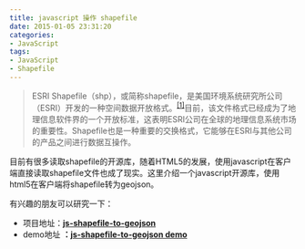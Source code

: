 ```yaml
---
title: javascript 操作 shapefile
date: 2015-01-05 23:31:20
categories:
- JavaScript
tags:
- JavaScript
- Shapefile
---
```


> ESRI Shapefile（shp），或简称shapefile，是美国环境系统研究所公司（ESRI）开发的一种空间数据开放格式。<sup id="cite_ref-esri98_1-0">[[1]](http://zh.wikipedia.org/wiki/Shapefile#cite_note-esri98-1)</sup>目前，该文件格式已经成为了地理信息软件界的一个开放标准，这表明ESRI公司在全球的地理信息系统市场的重要性。Shapefile也是一种重要的交换格式，它能够在ESRI与其他公司的产品之间进行数据互操作。

目前有很多读取shapefile的开源库，随着HTML5的发展，使用javascript在客户端直接读取shapefile文件也成了现实。这里介绍一个javascript开源库，使用html5在客户端将shapefile转为geojson。

有兴趣的朋友可以研究一下：

- 项目地址：**[js-shapefile-to-geojson](https://github.com/wavded/js-shapefile-to-geojson)**
- demo地址 **：[js-shapefile-to-geojson demo](http://wavded.github.io/js-shapefile-to-geojson/)**
